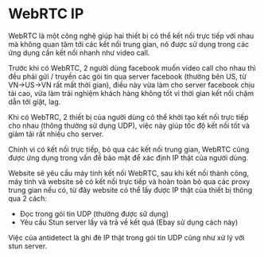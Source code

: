 # WebRTC IP

WebRTC là một công nghệ giúp hai thiết bị có thể kết nối trực tiếp với nhau mà không quan tâm tới các kết nối trung gian, nó được sử dụng trong các ứng dụng cần kết nối nhanh như video call.

Trước khi có WebRTC, 2 người dùng facebook muốn video call cho nhau thì đều phải gửi / truyền các gói tin qua server facebook (thường bên US, từ VN->US->VN rất mất thời gian), điều này vừa làm cho server facebook chịu tải cao, vừa làm trải nghiệm khách hàng không tốt vì thời gian kết nối chậm dẫn tới giật, lag.

Khi có WebTRC, 2 thiết bị của người dùng có thể khởi tạo kết nối trực tiếp cho nhau (thông thường sử dụng UDP), việc này giúp tốc độ kết nối tốt và giảm tải rất nhiều cho server.

Chính vì có kết nối trực tiếp, bỏ qua các kết nối trung gian, WebRTC cũng được ứng dụng trong vấn đề bảo mật để xác định IP thật của người dùng.

Website sẽ yêu cầu máy tính kết nối WebRTC, sau khi kết nối thành công, máy tính và website sẽ có kết nối trực tiếp và hoàn toàn bỏ qua các proxy trung gian nếu có, từ đây website có thể lấy được IP thật của thiết bị thông qua 2 cách:

- Đọc trong gói tin UDP (thường được sử dụng)
- Yêu cầu Stun server lấy và trả về kết quả (Ebay sử dụng cách này)

Việc của antidetect là ghi đè IP thật trong gói tin UDP cũng như xử lý với stun server.
